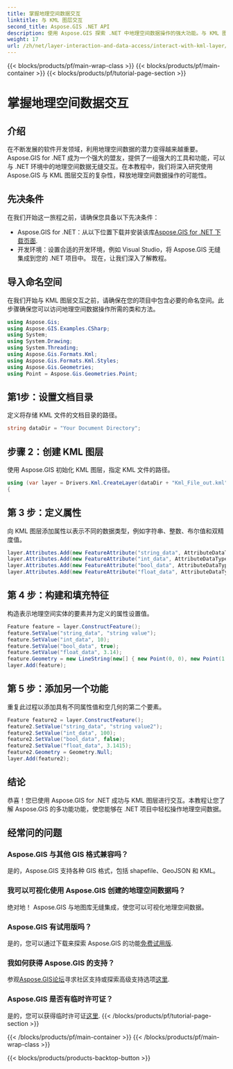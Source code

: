 ```yaml
---
title: 掌握地理空间数据交互
linktitle: 与 KML 图层交互
second_title: Aspose.GIS .NET API
description: 使用 Aspose.GIS 探索 .NET 中地理空间数据操作的强大功能。与 KML 图层交互的分步指南。立即下载免费试用版！
weight: 17
url: /zh/net/layer-interaction-and-data-access/interact-with-kml-layer/
---
```


{{< blocks/products/pf/main-wrap-class >}}
{{< blocks/products/pf/main-container >}}
{{< blocks/products/pf/tutorial-page-section >}}

# 掌握地理空间数据交互

## 介绍
在不断发展的软件开发领域，利用地理空间数据的潜力变得越来越重要。 Aspose.GIS for .NET 成为一个强大的盟友，提供了一组强大的工具和功能，可以与 .NET 环境中的地理空间数据无缝交互。在本教程中，我们将深入研究使用 Aspose.GIS 与 KML 图层交互的复杂性，释放地理空间数据操作的可能性。
## 先决条件
在我们开始这一旅程之前，请确保您具备以下先决条件：
-  Aspose.GIS for .NET：从以下位置下载并安装该库[Aspose.GIS for .NET 下载页面](https://releases.aspose.com/gis/net/).
- 开发环境：设置合适的开发环境，例如 Visual Studio，将 Aspose.GIS 无缝集成到您的 .NET 项目中。
现在，让我们深入了解教程。
## 导入命名空间
在我们开始与 KML 图层交互之前，请确保在您的项目中包含必要的命名空间。此步骤确保您可以访问地理空间数据操作所需的类和方法。
```csharp
using Aspose.Gis;
using Aspose.GIS.Examples.CSharp;
using System;
using System.Drawing;
using System.Threading;
using Aspose.Gis.Formats.Kml;
using Aspose.Gis.Formats.Kml.Styles;
using Aspose.Gis.Geometries;
using Point = Aspose.Gis.Geometries.Point;
```
## 第1步：设置文档目录
定义将存储 KML 文件的文档目录的路径。
```csharp
string dataDir = "Your Document Directory";
```
## 步骤 2：创建 KML 图层
使用 Aspose.GIS 初始化 KML 图层，指定 KML 文件的路径。
```csharp
using (var layer = Drivers.Kml.CreateLayer(dataDir + "Kml_File_out.kml"))
{
```
## 第 3 步：定义属性
向 KML 图层添加属性以表示不同的数据类型，例如字符串、整数、布尔值和双精度值。
```csharp
layer.Attributes.Add(new FeatureAttribute("string_data", AttributeDataType.String));
layer.Attributes.Add(new FeatureAttribute("int_data", AttributeDataType.Integer));
layer.Attributes.Add(new FeatureAttribute("bool_data", AttributeDataType.Boolean));
layer.Attributes.Add(new FeatureAttribute("float_data", AttributeDataType.Double));
```
## 第 4 步：构建和填充特征
构造表示地理空间实体的要素并为定义的属性设置值。
```csharp
Feature feature = layer.ConstructFeature();
feature.SetValue("string_data", "string value");
feature.SetValue("int_data", 10);
feature.SetValue("bool_data", true);
feature.SetValue("float_data", 3.14);
feature.Geometry = new LineString(new[] { new Point(0, 0), new Point(1, 1) });
layer.Add(feature);
```
## 第 5 步：添加另一个功能
重复此过程以添加具有不同属性值和空几何的第二个要素。
```csharp
Feature feature2 = layer.ConstructFeature();
feature2.SetValue("string_data", "string value2");
feature2.SetValue("int_data", 100);
feature2.SetValue("bool_data", false);
feature2.SetValue("float_data", 3.1415);
feature2.Geometry = Geometry.Null;
layer.Add(feature2);
```
## 结论
恭喜！您已使用 Aspose.GIS for .NET 成功与 KML 图层进行交互。本教程让您了解 Aspose.GIS 的多功能功能，使您能够在 .NET 项目中轻松操作地理空间数据。
## 经常问的问题
### Aspose.GIS 与其他 GIS 格式兼容吗？
是的，Aspose.GIS 支持各种 GIS 格式，包括 shapefile、GeoJSON 和 KML。
### 我可以可视化使用 Aspose.GIS 创建的地理空间数据吗？
绝对地！ Aspose.GIS 与地图库无缝集成，使您可以可视化地理空间数据。
### Aspose.GIS 有试用版吗？
是的，您可以通过下载来探索 Aspose.GIS 的功能[免费试用版](https://releases.aspose.com/).
### 我如何获得 Aspose.GIS 的支持？
参观[Aspose.GIS论坛](https://forum.aspose.com/c/gis/33)寻求社区支持或探索高级支持选项[这里](https://purchase.aspose.com/buy).
### Aspose.GIS 是否有临时许可证？
是的，您可以获得临时许可证[这里](https://purchase.aspose.com/temporary-license/).
{{< /blocks/products/pf/tutorial-page-section >}}

{{< /blocks/products/pf/main-container >}}
{{< /blocks/products/pf/main-wrap-class >}}

{{< blocks/products/products-backtop-button >}}
